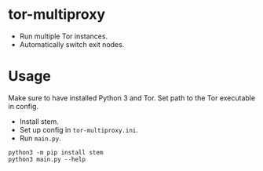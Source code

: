 # tor-multiproxy
- Run multiple Tor instances.
- Automatically switch exit nodes.

# Usage
Make sure to have installed Python 3 and Tor. Set path to the Tor executable in config.
- Install stem.
- Set up config in `tor-multiproxy.ini`.
- Run `main.py`.
```
python3 -m pip install stem
python3 main.py --help
```
